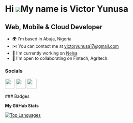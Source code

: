 Hi ![](https://user-images.githubusercontent.com/18350557/176309783-0785949b-9127-417c-8b55-ab5a4333674e.gif)My name is Victor Yunusa
=====================================================================================================================================

Web, Mobile & Cloud Developer
-----------------------------

* 🌍  I'm based in Abuja, Nigeria
* ✉️  You can contact me at [victoryunusa17@gmail.com](mailto:victoryunusa17@gmail.com)
* 🚀  I'm currently working on [Nelsa](http://https://getnelsa.com)
* 🤝  I'm open to collaborating on Fintech, Agritech.

### Socials

<p align="left"> <a href="https://www.github.com/victoryunusa" target="_blank" rel="noreferrer"><img src="https://raw.githubusercontent.com/danielcranney/readme-generator/main/public/icons/socials/github.svg" width="32" height="32" /></a> <a href="https://www.linkedin.com/in/victoryunusa" target="_blank" rel="noreferrer"><img src="https://raw.githubusercontent.com/danielcranney/readme-generator/main/public/icons/socials/linkedin.svg" width="32" height="32" /></a> <a href="https://www.twitter.com/victoryunusa" target="_blank" rel="noreferrer"><img src="https://raw.githubusercontent.com/danielcranney/readme-generator/main/public/icons/socials/twitter.svg" width="32" height="32" /></a></p>
### Badges

<b>My GitHub Stats</b>


<a href="https://github.com/victoryunusa" align="left"><img src="https://github-readme-stats.vercel.app/api/top-langs/?username=victoryunusa&langs_count=10&title_color=0891b2&text_color=ffffff&icon_color=0891b2&bg_color=1c1917&hide_border=true&locale=en&custom_title=Top%20%Languages" alt="Top Languages" /></a>
